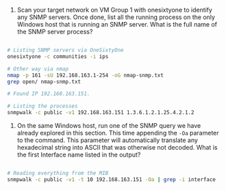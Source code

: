 1. Scan your target network on VM Group 1 with onesixtyone to identify any SNMP servers. Once done, list all the running process on the only Windows host that is running an SNMP server. What is the full name of the SNMP server process?

```bash

# Listing SNMP servers via OneSixtyOne
onesixtyone -c communities -i ips

# Other way via nmap
nmap -p 161 -sU 192.168.163.1-254 -oG nmap-snmp.txt
grep open/ nmap-snmp.txt

# Found IP 192.168.163.151. 

# Listing the processes 
snmpwalk -c public -v1 192.168.163.151 1.3.6.1.2.1.25.4.2.1.2
```



1. On the same Windows host, run one of the SNMP query we have already explored in this section. This time appending the `-Oa` parameter to the command. This parameter will automatically translate any hexadecimal string into ASCII that was otherwise not decoded. What is the first Interface name listed in the output?

```bash

# Reading everything from the MIB
snmpwalk -c public -v1 -t 10 192.168.163.151 -Oa | grep -i interface
```